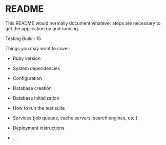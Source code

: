 # README

This README would normally document whatever steps are necessary to get the
application up and running.

Testing Build : 15

Things you may want to cover:

* Ruby version

* System dependencies

* Configuration

* Database creation

* Database initialization

* How to run the test suite

* Services (job queues, cache servers, search engines, etc.)

* Deployment instructions

* ...
